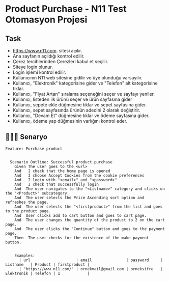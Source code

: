 # Product Purchase - N11 Test Otomasyon Projesi

Task
---
- https://www.n11.com. sitesi açılır.
- Ana sayfanın açıldığı kontrol edilir.
- Çerez tercihlerinden Çerezleri kabul et seçilir.
- Siteye login olunur.
- Login işlemi kontrol edilir.
- Kullanıcının N11 web sitesine gidilir ve üye olunduğu varsayılır.
- Kullanıcı, "Elektronik" kategorisine gider ve "Telefon" alt kategorisine tıklar.
- Kullanıcı, "Fiyat Artan" sıralama seçeneğini seçer ve sayfayı yeniler.
- Kullanıcı, listeden ilk ürünü seçer ve ürün sayfasına gider
- Kullanıcı, sepete ekle düğmesine tıklar ve sepet sayfasına gider. 
- Kullanıcı, sepet sayfasında ürünün adedini 2 olarak değiştirir.
- Kullanıcı, "Devam Et" düğmesine tıklar ve ödeme sayfasına gider.
- Kullanıcı, ödeme yap düğmesinin varlığını kontrol eder.


## 👨🏿‍💻 Senaryo

```cucumber
Feature: Purchase product


  Scenario Outline: Successful product purchase
    Given The user goes to the <url>
    And   I check that the home page is opened
    And   I choose Accept Cookies from the cookie preferences
    And   I login with "<email>" and "<password>"
    And   I check that successfully login
    And  The user navigates to the "<Listname>" category and clicks on the "<Product>" subcategory.
    And  The user selects the Price Ascending sort option and refreshes the page.
    And  The user selects the "<firstproduct>" from the list and goes to the product page.
    And  User clicks add to cart button and goes to cart page.
    And  The user changes the quantity of the product to 2 on the cart page.
    And  The user clicks the "Continue" button and goes to the payment page.
    Then  The user checks for the existence of the make payment button.


    Examples:
      | url                    | email               | password     | Listname   | Product | firstproduct |
      | "https://www.n11.com/" | ornekmail@gmail.com | orneksifre   | Elektronik | Telefon | 1            |
```

